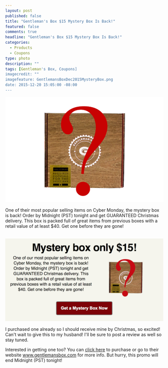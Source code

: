 ```yaml
---
layout: post
published: false
title: "Gentleman's Box $15 Mystery Box Is Back!"
featured: false
comments: true
headline: "Gentleman's Box $15 Mystery Box Is Back!"
categories: 
  - Products
  - Coupons
type: photo
description: ""
tags: [Gentleman's Box, Coupons]
imagecredit: ""
imagefeature: GentlemansBoxDec2015MysteryBox.png
date: 2015-12-20 15:05:00 -08:00
---
```


<center><a href="http://mbsy.co/d7GnS" target="_blank">
<img src="/images/GentlemansBoxDec2015MysteryBox.png" border="0" style="border:none;max-width:100%;" alt="Gentleman's Box Mystery Box!" />
</a></center>

<p>One of their most popular selling items on Cyber Monday, the mystery box is back! Order by Midnight (PST) tonight and get GUARANTEED Christmas delivery. This box is packed full of great items from previous boxes with a retail value of at least $40. Get one before they are gone!</p>

<br>

<center><a href="http://mbsy.co/d7GnS" target="_blank">
<img src="/images/GentlemansBoxDec2015MysteryBox2.png" border="0" style="border:none;max-width:100%;" alt="Gentleman's Box Mystery Box!" />
</a></center>

<p>I purchased one already so I should receive mine by Christmas, so excited! Can't wait to give this to my husband! I'll be sure to post a review as well so stay tuned.</p>

<p>Interested in getting one too? You can <a href="http://mbsy.co/d7GnS" target="_blank">click here</a> to purchase or go to their website <a href="http://mbsy.co/d7GnS" target="_blank">www.gentlemansbox.com</a> for more info. But hurry, this promo will end Midnight (PST) tonight!</p>
